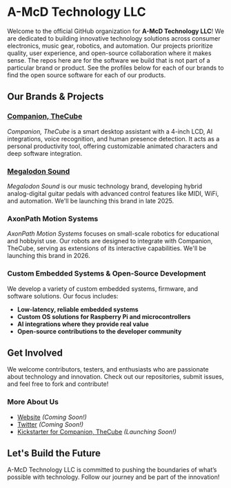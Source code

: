 # A-McD Technology LLC

Welcome to the official GitHub organization for **A-McD Technology LLC**! We are dedicated to building innovative technology solutions across consumer electronics, music gear, robotics, and automation. Our projects prioritize quality, user experience, and open-source collaboration where it makes sense. The repos here are for the software we build that is not part of a particular brand or product. See the profiles below for each of our brands to find the open source software for each of our products. 

## Our Brands & Projects

### [Companion, TheCube](https://github.com/companion-thecube/)
*Companion, TheCube* is a smart desktop assistant with a 4-inch LCD, AI integrations, voice recognition, and human presence detection. It acts as a personal productivity tool, offering customizable animated characters and deep software integration.

### [Megalodon Sound](https://github.com/megalodon-sound/)
*Megalodon Sound* is our music technology brand, developing hybrid analog-digital guitar pedals with advanced control features like MIDI, WiFi, and automation. We'll be launching this brand in late 2025.

### AxonPath Motion Systems
*AxonPath Motion Systems* focuses on small-scale robotics for educational and hobbyist use. Our robots are designed to integrate with Companion, TheCube, serving as extensions of its interactive capabilities. We'll be launching this brand in 2026.

### Custom Embedded Systems & Open-Source Development
We develop a variety of custom embedded systems, firmware, and software solutions. Our focus includes:
- **Low-latency, reliable embedded systems**
- **Custom OS solutions for Raspberry Pi and microcontrollers**
- **AI integrations where they provide real value**
- **Open-source contributions to the developer community**

## Get Involved
We welcome contributors, testers, and enthusiasts who are passionate about technology and innovation. Check out our repositories, submit issues, and feel free to fork and contribute!

### More About Us
- [Website](#) *(Coming Soon!)*
- [Twitter](#) *(Coming Soon!)*
- [Kickstarter for Companion, TheCube](#) *(Launching Soon!)*

## Let's Build the Future
A-McD Technology LLC is committed to pushing the boundaries of what’s possible with technology. Follow our journey and be part of the innovation!
